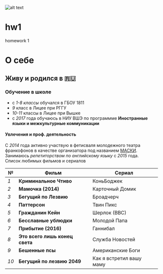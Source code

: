 ![alt text](http://hsestore.ru/images/logohse.jpg "Logo Title Text1")

# hw1
homework 1

# **О себе**
## Живу и родился в :ru:
### Обучение в школе
- с *1-8 классы* обучался в ГБОУ 1811
- *9* класс в Лицее при РГГУ
- *10-11* классы в Лицее при Вышке
- с *2017* года обучаюсь в НИУ ВШЭ по программме **Иностранные языки и межкультурные коммуникации**
#### Увлечения и проф. деятельность
   С *2014* года активно участвую в фетисваля молодежного театра франкофонов в качестве организатора под названием [МАСКИ](http://fran.su/index.php?option=com_content&view=article&id=154&Itemid=89).  
   Занимаюсь *репетиторством по английскому языку* с *2015* года.  
   Список любимых фильмов и сериалов  

№ | Фильм | Сериал
--- | --- | ---
*1* | **Криминальное Чтиво** | КоньБоджек
*2* | **Мамочка (2014)** | Карточный Домик
*3* | **Бегущий по Лезвию** | Броадчерч
*4* | **Паттерсон** | Твин Пикс
*5* | **Гражданин Кейн** | Шерлок (ВВС)
*6* | **Бесславные ублюдки** | Молодой Папа
*7* | **Прибытие (2016)** | Ганнибал
*8* | **Это всего лишь конец света** | Служба Новостей
*9* | **Бешенные псы** | Американские Боги
*10* | **Бегущий по лезвию 2049** | Как я встретил вашу маму
